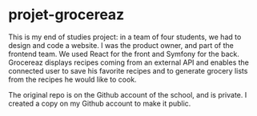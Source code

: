 # projet-grocereaz

This is my end of studies project: in a team of four students, we had to design and code a website. I was the product owner, and part of the frontend team. We used React for the front and Symfony for the back. Grocereaz displays recipes coming from an external API and enables the connected user to save his favorite recipes and to generate grocery lists from the recipes he would like to cook.

The original repo is on the Github account of the school, and is private. I created a copy on my Github account to make it public.